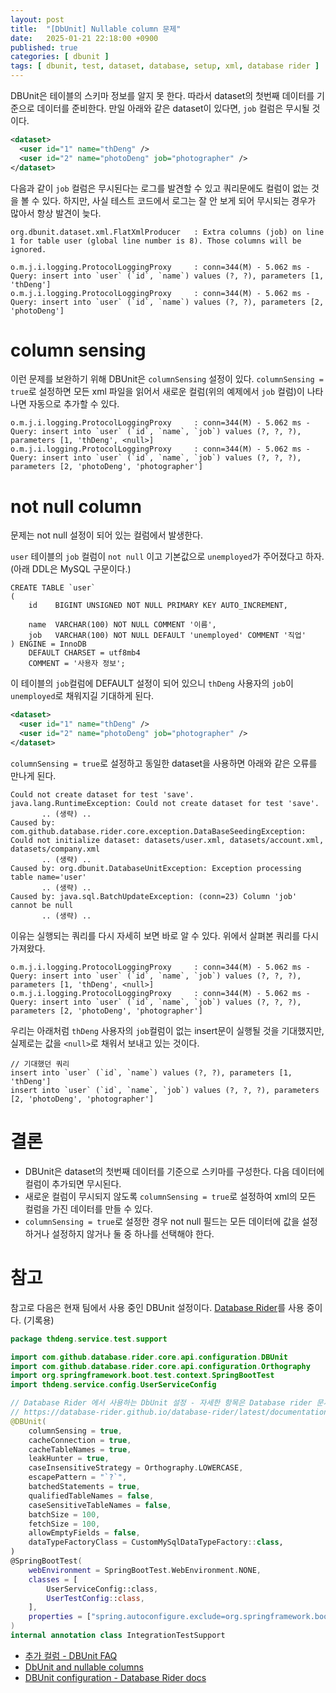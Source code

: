 ```yaml
---
layout: post
title:  "[DbUnit] Nullable column 문제"
date:   2025-01-21 22:18:00 +0900
published: true
categories: [ dbunit ]
tags: [ dbunit, test, dataset, database, setup, xml, database rider ]
---
```


DBUnit은 테이블의 스키마 정보를 알지 못 한다. 따라서 dataset의 첫번째 데이터를 기준으로 데이터를 준비한다. 만일 아래와 같은 dataset이 있다면, `job` 컬럼은 무시될 것이다.

```xml
<dataset>
  <user id="1" name="thDeng" />
  <user id="2" name="photoDeng" job="photographer" />
</dataset>
```

다음과 같이 `job` 컬럼은 무시된다는 로그를 발견할 수 있고 쿼리문에도 컬럼이 없는 것을 볼 수 있다. 하지만, 사실 테스트 코드에서 로그는 잘 안 보게 되어 무시되는 경우가 많아서 항상 발견이 늦다.

```
org.dbunit.dataset.xml.FlatXmlProducer   : Extra columns (job) on line 1 for table user (global line number is 8). Those columns will be ignored.

o.m.j.i.logging.ProtocolLoggingProxy     : conn=344(M) - 5.062 ms - Query: insert into `user` (`id`, `name`) values (?, ?), parameters [1, 'thDeng']
o.m.j.i.logging.ProtocolLoggingProxy     : conn=344(M) - 5.062 ms - Query: insert into `user` (`id`, `name`) values (?, ?), parameters [2, 'photoDeng']
```

# column sensing

이런 문제를 보완하기 위해 DBUnit은 `columnSensing` 설정이 있다. `columnSensing = true`로 설정하면 모든 xml 파일을 읽어서 새로운 컬럼(위의 예제에서 `job` 컬럼)이 나타나면 자동으로 추가할 수 있다.

```
o.m.j.i.logging.ProtocolLoggingProxy     : conn=344(M) - 5.062 ms - Query: insert into `user` (`id`, `name`, `job`) values (?, ?, ?), parameters [1, 'thDeng', <null>]
o.m.j.i.logging.ProtocolLoggingProxy     : conn=344(M) - 5.062 ms - Query: insert into `user` (`id`, `name`, `job`) values (?, ?, ?), parameters [2, 'photoDeng', 'photographer']
```

# not null column

문제는 not null 설정이 되어 있는 컬럼에서 발생한다.

`user` 테이블의 `job` 컬럼이 `not null` 이고 기본값으로 `unemployed`가 주어졌다고 하자. (아래 DDL은 MySQL 구문이다.)

```
CREATE TABLE `user`
(
    id    BIGINT UNSIGNED NOT NULL PRIMARY KEY AUTO_INCREMENT,

    name  VARCHAR(100) NOT NULL COMMENT '이름',
    job   VARCHAR(100) NOT NULL DEFAULT 'unemployed' COMMENT '직업'
) ENGINE = InnoDB
    DEFAULT CHARSET = utf8mb4
    COMMENT = '사용자 정보';
```

 이 테이블의 `job`컬럼에 DEFAULT 설정이 되어 있으니 `thDeng` 사용자의 `job`이 `unemployed`로 채워지길 기대하게 된다. 

```xml
<dataset>
  <user id="1" name="thDeng" />
  <user id="2" name="photoDeng" job="photographer" />
</dataset>
```

`columnSensing = true`로 설정하고 동일한 dataset을 사용하면 아래와 같은 오류를 만나게 된다.

```
Could not create dataset for test 'save'.
java.lang.RuntimeException: Could not create dataset for test 'save'.
	   .. (생략) ..
Caused by: com.github.database.rider.core.exception.DataBaseSeedingException: Could not initialize dataset: datasets/user.xml, datasets/account.xml, datasets/company.xml
	   .. (생략) ..
Caused by: org.dbunit.DatabaseUnitException: Exception processing table name='user'
	   .. (생략) ..
Caused by: java.sql.BatchUpdateException: (conn=23) Column 'job' cannot be null
	   .. (생략) ..
```

이유는 실행되는 쿼리를 다시 자세히 보면 바로 알 수 있다. 위에서 살펴본 쿼리를 다시 가져왔다.

```
o.m.j.i.logging.ProtocolLoggingProxy     : conn=344(M) - 5.062 ms - Query: insert into `user` (`id`, `name`, `job`) values (?, ?, ?), parameters [1, 'thDeng', <null>]
o.m.j.i.logging.ProtocolLoggingProxy     : conn=344(M) - 5.062 ms - Query: insert into `user` (`id`, `name`, `job`) values (?, ?, ?), parameters [2, 'photoDeng', 'photographer']
```

우리는 아래처럼 `thDeng` 사용자의 `job`컬럼이 없는 insert문이 실행될 것을 기대했지만, 실제로는 값을 `<null>`로 채워서 보내고 있는 것이다.


```
// 기대했던 쿼리
insert into `user` (`id`, `name`) values (?, ?), parameters [1, 'thDeng']
insert into `user` (`id`, `name`, `job`) values (?, ?, ?), parameters [2, 'photoDeng', 'photographer']
```

# 결론

- DBUnit은 dataset의 첫번째 데이터를 기준으로 스키마를 구성한다. 다음 데이터에 컬럼이 추가되면 무시된다.
- 새로운 컬럼이 무시되지 않도록 `columnSensing = true`로 설정하여 xml의 모든 컬럼을 가진 데이터를 만들 수 있다.
- `columnSensing = true`로 설정한 경우 not null 필드는 모든 데이터에 값을 설정하거나 설정하지 않거나 둘 중 하나를 선택해야 한다.


# 참고

참고로 다음은 현재 팀에서 사용 중인 DBUnit 설정이다. [Database Rider](https://database-rider.github.io/)를 사용 중이다. (기록용)

```kotlin
package thdeng.service.test.support

import com.github.database.rider.core.api.configuration.DBUnit
import com.github.database.rider.core.api.configuration.Orthography
import org.springframework.boot.test.context.SpringBootTest
import thdeng.service.config.UserServiceConfig

// Database Rider 에서 사용하는 DbUnit 설정 - 자세한 항목은 Database rider 문서 참조
// https://database-rider.github.io/database-rider/latest/documentation.html?theme=foundation#_dbunit_configuration
@DBUnit(
    columnSensing = true,
    cacheConnection = true,
    cacheTableNames = true,
    leakHunter = true,
    caseInsensitiveStrategy = Orthography.LOWERCASE,
    escapePattern = "`?`",
    batchedStatements = true,
    qualifiedTableNames = false,
    caseSensitiveTableNames = false,
    batchSize = 100,
    fetchSize = 100,
    allowEmptyFields = false,
    dataTypeFactoryClass = CustomMySqlDataTypeFactory::class,
)
@SpringBootTest(
    webEnvironment = SpringBootTest.WebEnvironment.NONE,
    classes = [
        UserServiceConfig::class,
        UserTestConfig::class,
    ],
    properties = ["spring.autoconfigure.exclude=org.springframework.boot.autoconfigure.orm.jpa.HibernateJpaAutoConfiguration"]
)
internal annotation class IntegrationTestSupport
```

- [추가 컬럼 - DBUnit FAQ](https://www.dbunit.org/faq.html#differentcolumnnumber)
- [DbUnit and nullable columns](https://billcomer.blogspot.com/2009/05/dbunit-and-nullable-columns.html)
- [DBUnit configuration - Database Rider docs](https://database-rider.github.io/database-rider/latest/documentation.html?theme=foundation#_dbunit_configuration)
